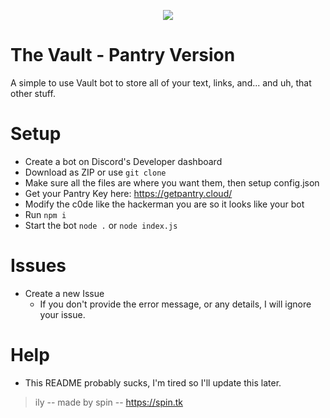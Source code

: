 <p align="center">
  <img src="https://cdn.discordapp.com/attachments/788198099067076639/883934215115264010/image0.jpg" />
</p>

# The Vault - Pantry Version
A simple to use Vault bot to store all of your text, links, and... and uh, that other stuff.

# Setup
- Create a bot on Discord's Developer dashboard
- Download as ZIP or use `git clone`
- Make sure all the files are where you want them, then setup config.json
- Get your Pantry Key here: https://getpantry.cloud/
- Modify the c0de like the hackerman you are so it looks like your bot
- Run `npm i`
- Start the bot `node .` or `node index.js`

# Issues
- Create a new Issue
  - If you don't provide the error message, or any details, I will ignore your issue.
 
# Help
- This README probably sucks, I'm tired so I'll update this later.

> ily -- made by spin -- https://spin.tk